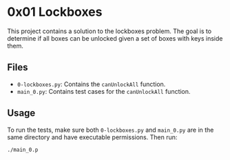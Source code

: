 # 0x01 Lockboxes

This project contains a solution to the lockboxes problem. The goal is to determine if all boxes can be unlocked given a set of boxes with keys inside them.

## Files

- `0-lockboxes.py`: Contains the `canUnlockAll` function.
- `main_0.py`: Contains test cases for the `canUnlockAll` function.

## Usage

To run the tests, make sure both `0-lockboxes.py` and `main_0.py` are in the same directory and have executable permissions. Then run:

```bash
./main_0.p
